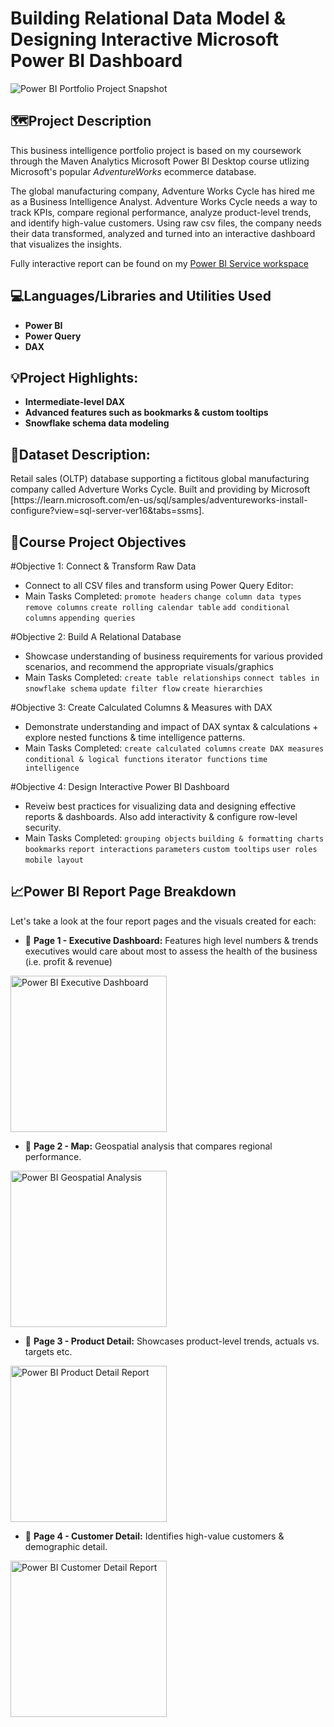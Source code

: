# Building Relational Data Model & Designing Interactive Microsoft Power BI Dashboard

<img src="https://imgur.com/q0StKlD.png" alt="Power BI Portfolio Project Snapshot"/>

<h2>🗺️Project Description</h2>
<p></p>This business intelligence portfolio project is based on my coursework through the Maven Analytics Microsoft Power BI Desktop course utlizing Microsoft's popular <i>AdventureWorks</i> ecommerce database.</p>

<p>The global manufacturing company, Adventure Works Cycle has hired me as a Business Intelligence Analyst. Adventure Works Cycle needs a way to track KPIs, compare regional performance, analyze product-level trends, and identify high-value customers. Using raw csv files, the company needs their data transformed, analyzed and turned into an interactive dashboard that visualizes the insights.</p>  

<p>Fully interactive report can be found on my <a href="https://github.com/heyshatara">Power BI Service workspace</a></p>

<h2>💻Languages/Libraries and Utilities Used</h2>

- <b>Power BI</b>
- <b>Power Query</b>
- <b>DAX</b>

<h2>💡Project Highlights:</h2>

- <b>Intermediate-level DAX</b>
- <b>Advanced features such as bookmarks & custom tooltips</b>
- <b>Snowflake schema data modeling</b>

<h2>📝Dataset Description:</h2>
Retail sales (OLTP) database supporting a fictitous global manufacturing company called Adverture Works Cycle. Built and providing by Microsoft [https://learn.microsoft.com/en-us/sql/samples/adventureworks-install-configure?view=sql-server-ver16&tabs=ssms].

<h2>🧹Course Project Objectives</h2>

#Objective 1: Connect & Transform Raw Data
- Connect to all CSV files and transform using Power Query Editor: 
- Main Tasks Completed: `promote headers` `change column data types` `remove columns` `create rolling calendar table` `add conditional columns` `appending queries`

#Objective 2: Build A Relational Database 
- Showcase understanding of business requirements for various provided scenarios, and recommend the appropriate visuals/graphics
- Main Tasks Completed: `create table relationships` `connect tables in snowflake schema` `update filter flow` `create hierarchies` 

#Objective 3: Create Calculated Columns & Measures with DAX
- Demonstrate understanding and impact of DAX syntax & calculations + explore nested functions & time intelligence patterns.
- Main Tasks Completed: `create calculated columns` `create DAX measures` `conditional & logical functions` `iterator functions` `time intelligence`

#Objective 4: Design Interactive Power BI Dashboard 
- Reveiw best practices for visualizing data and designing effective reports & dashboards. Also add interactivity & configure row-level security.
- Main Tasks Completed: `grouping objects` `building & formatting charts` `bookmarks` `report interactions` `parameters` `custom tooltips` `user roles` `mobile layout`


<h2>📈Power BI Report Page Breakdown</h2>
Let's take a look at the four report pages and the visuals created for each:

- 🔢 <b>Page 1 - Executive Dashboard:</b> Features high level numbers & trends executives would care about most to assess the health of the business (i.e. profit & revenue)
  
<img src="https://i.imgur.com/MKpxZiq.png" height=250px alt="Power BI Executive Dashboard"/>

- 🔢 <b>Page 2 - Map:</b> Geospatial analysis that compares regional performance.
<img src="https://i.imgur.com/cxhQVJY.png" height=250px alt="Power BI Geospatial Analysis"/>

- 🔢 <b>Page 3 - Product Detail:</b> Showcases product-level trends, actuals vs. targets etc.
<img src="https://i.imgur.com/XGF2wNU.png" height=250px alt="Power BI Product Detail Report"/>

- 🔢 <b>Page 4 - Customer Detail:</b> Identifies high-value customers & demographic detail.
<img src="https://i.imgur.com/7FRFHM0.png" height=250px alt="Power BI Customer Detail Report"/>
